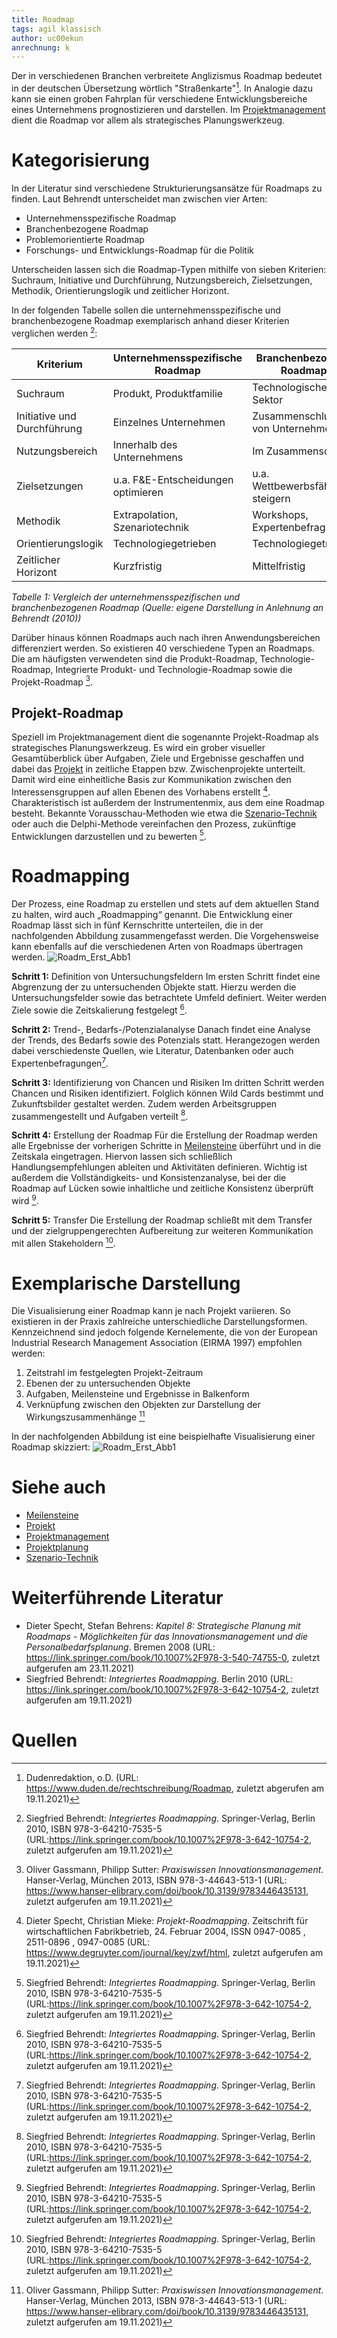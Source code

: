 ```yaml
---
title: Roadmap
tags: agil klassisch
author: uc00ekun
anrechnung: k 
--- 
```




Der in verschiedenen Branchen verbreitete Anglizismus Roadmap bedeutet in der deutschen Übersetzung 
wörtlich "Straßenkarte"[^1]. In Analogie dazu kann sie einen groben Fahrplan für verschiedene 
Entwicklungsbereiche eines Unternehmens prognostizieren und darstellen. Im [Projektmanagement](Projektmanagement.md) dient die 
Roadmap vor allem als strategisches Planungswerkzeug.


# Kategorisierung

In der Literatur sind verschiedene Strukturierungsansätze für Roadmaps zu finden. Laut Behrendt 
unterscheidet man zwischen vier Arten:
* Unternehmensspezifische Roadmap
* Branchenbezogene Roadmap
* Problemorientierte Roadmap
* Forschungs- und Entwicklungs-Roadmap für die Politik 

Unterscheiden lassen sich die Roadmap-Typen mithilfe von sieben Kriterien: Suchraum, Initiative und Durchführung, Nutzungsbereich, Zielsetzungen, Methodik, Orientierungslogik 
und zeitlicher Horizont.

In der folgenden Tabelle sollen die unternehmensspezifische und branchenbezogene Roadmap exemplarisch anhand dieser Kriterien verglichen werden [^2]:

| Kriterium | Unternehmensspezifische Roadmap | Branchenbezogene Roadmap |
|-----|---|--- |
| Suchraum | Produkt, Produktfamilie |Technologischer Sektor |
| Initiative und Durchführung | Einzelnes Unternehmen| Zusammenschluss von Unternehmen |
| Nutzungsbereich | Innerhalb des Unternehmens | Im Zusammenschluss |
| Zielsetzungen | u.a. F&E-Entscheidungen optimieren | u.a. Wettbewerbsfähigkeit steigern |
| Methodik | Extrapolation, Szenariotechnik| Workshops, Expertenbefragungen |
| Orientierungslogik | Technologiegetrieben | Technologiegetrieben |
| Zeitlicher Horizont | Kurzfristig | Mittelfristig |

_Tabelle 1: Vergleich der unternehmensspezifischen und branchenbezogenen Roadmap (Quelle: eigene Darstellung in Anlehnung an Behrendt (2010))_

Darüber hinaus können Roadmaps auch nach ihren Anwendungsbereichen differenziert werden. So existieren 40 
verschiedene Typen an Roadmaps. Die am häufigsten verwendeten sind die Produkt-Roadmap, Technologie-Roadmap, 
Integrierte Produkt- und Technologie-Roadmap sowie die Projekt-Roadmap [^3].

## Projekt-Roadmap
Speziell im Projektmanagement dient die sogenannte Projekt-Roadmap als strategisches Planungswerkzeug. Es 
wird ein grober visueller Gesamtüberblick über Aufgaben, Ziele und Ergebnisse geschaffen und dabei das 
[Projekt](Projekt.md) in zeitliche Etappen bzw. Zwischenprojekte unterteilt. Damit wird eine einheitliche Basis zur 
Kommunikation zwischen den Interessensgruppen auf allen Ebenen des Vorhabens erstellt [^4]. 
Charakteristisch ist außerdem der Instrumentenmix, aus dem eine Roadmap besteht. Bekannte 
Vorausschau-Methoden wie etwa die [Szenario-Technik](Szenario_Technik.md) oder auch die Delphi-Methode vereinfachen den 
Prozess, zukünftige Entwicklungen darzustellen und zu bewerten [^2].

# Roadmapping
Der Prozess, eine Roadmap zu erstellen und stets auf dem aktuellen Stand zu halten, wird auch „Roadmapping“ 
genannt. Die Entwicklung einer Roadmap lässt sich in fünf Kernschritte unterteilen, die in der 
nachfolgenden Abbildung zusammengefasst werden. Die Vorgehensweise kann ebenfalls auf die verschiedenen 
Arten von Roadmaps übertragen werden. 
![Roadm_Erst_Abb1](Roadmap/Roadm_Erst_Abb1.PNG)


**Schritt 1:** Definition von Untersuchungsfeldern
Im ersten Schritt findet eine Abgrenzung der zu untersuchenden Objekte statt. Hierzu werden die 
Untersuchungsfelder sowie das betrachtete Umfeld definiert. Weiter werden Ziele sowie die Zeitskalierung 
festgelegt [^2].

**Schritt 2:** Trend-, Bedarfs-/Potenzialanalyse
Danach findet eine Analyse der Trends, des Bedarfs sowie des Potenzials statt. Herangezogen werden dabei 
verschiedenste Quellen, wie Literatur, Datenbanken oder auch Expertenbefragungen[^2].

**Schritt 3:** Identifizierung von Chancen und Risiken
Im dritten Schritt werden Chancen und Risiken identifiziert. Folglich können Wild Cards bestimmt 
und Zukunftsbilder gestaltet werden. Zudem werden Arbeitsgruppen zusammengestellt und Aufgaben verteilt 
[^2].

**Schritt 4:** Erstellung der Roadmap
Für die Erstellung der Roadmap werden alle Ergebnisse der vorherigen Schritte in [Meilensteine](Meilensteine.md) überführt 
und in die Zeitskala eingetragen. Hiervon lassen sich schließlich Handlungsempfehlungen ableiten und 
Aktivitäten definieren. Wichtig ist außerdem die Vollständigkeits- und Konsistenzanalyse, bei der die 
Roadmap auf Lücken sowie inhaltliche und zeitliche Konsistenz überprüft wird [^2].

**Schritt 5:** Transfer
Die Erstellung der Roadmap schließt mit dem Transfer und der zielgruppengerechten Aufbereitung zur 
weiteren Kommunikation mit allen Stakeholdern [^2].

# Exemplarische Darstellung
Die Visualisierung einer Roadmap kann je nach Projekt variieren. So existieren in der Praxis zahlreiche unterschiedliche Darstellungsformen. Kennzeichnend sind jedoch 
folgende Kernelemente, die von der European Industrial Research Management Association (EIRMA 1997) empfohlen 
werden:

1. Zeitstrahl im festgelegten Projekt-Zeitraum
2. Ebenen der zu untersuchenden Objekte
3. Aufgaben, Meilensteine und Ergebnisse in Balkenform
4. Verknüpfung zwischen den Objekten zur Darstellung der Wirkungszusammenhänge [^3]

In der nachfolgenden Abbildung ist eine beispielhafte Visualisierung einer Roadmap skizziert:
![Roadm_Erst_Abb1](Roadmap/Roadm_Erst_Abb2.PNG)




# Siehe auch

* [Meilensteine](Meilensteine.md)
* [Projekt](Projekt.md)
* [Projektmanagement](Projektmanagement.md)
* [Projektplanung](Projektplanung.md)
* [Szenario-Technik](Szenario_Technik.md)


# Weiterführende Literatur

* Dieter Specht, Stefan Behrens: _Kapitel 8: Strategische Planung mit Roadmaps - Möglichkeiten für das Innovationsmanagement und die Personalbedarfsplanung_. Bremen 2008 (URL: https://link.springer.com/book/10.1007%2F978-3-540-74755-0, zuletzt aufgerufen am 23.11.2021)
* Siegfried Behrendt: _Integriertes Roadmapping_. Berlin 2010 (URL: https://link.springer.com/book/10.1007%2F978-3-642-10754-2, zuletzt aufgerufen am 19.11.2021)

# Quellen

[^1]: Dudenredaktion, o.D. (URL: https://www.duden.de/rechtschreibung/Roadmap, zuletzt abgerufen am 19.11.2021)
[^2]: Siegfried Behrendt: _Integriertes Roadmapping_. Springer-Verlag, Berlin 2010, ISBN 978-3-64210-7535-5 (URL:https://link.springer.com/book/10.1007%2F978-3-642-10754-2, zuletzt aufgerufen am 19.11.2021) 
[^3]: Oliver Gassmann, Philipp Sutter: _Praxiswissen Innovationsmanagement_. Hanser-Verlag, München 2013, ISBN 978-3-44643-513-1 (URL: https://www.hanser-elibrary.com/doi/book/10.3139/9783446435131, zuletzt aufgerufen am 19.11.2021)
[^4]: Dieter Specht, Christian Mieke: _Projekt-Roadmapping_. Zeitschrift für wirtschaftlichen Fabrikbetrieb, 24. Februar 2004, ISSN 0947-0085 , 2511-0896 , 0947-0085 (URL: https://www.degruyter.com/journal/key/zwf/html, zuletzt aufgerufen am 19.11.2021)

